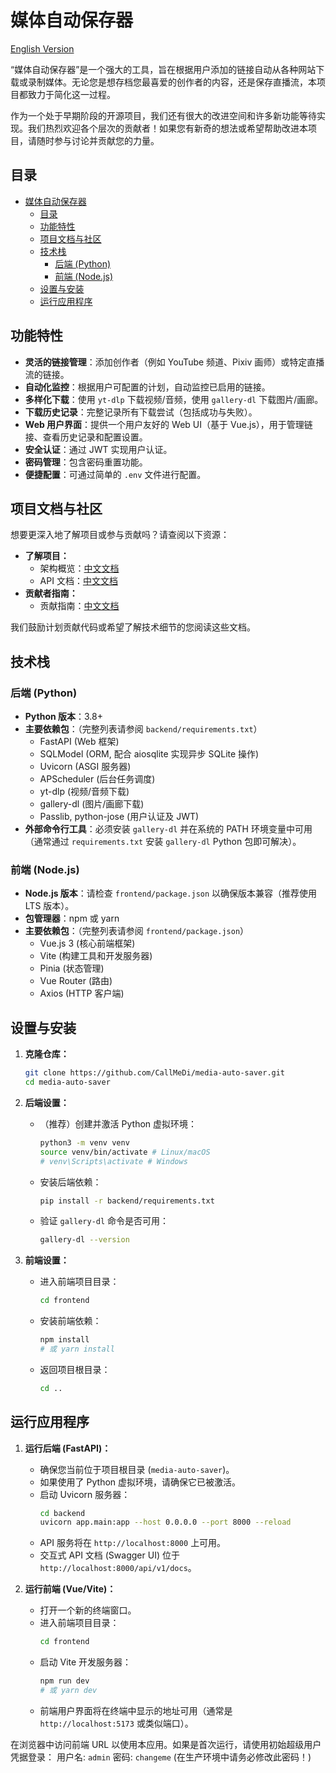 # 媒体自动保存器

[English Version](README.md)

“媒体自动保存器”是一个强大的工具，旨在根据用户添加的链接自动从各种网站下载或录制媒体。无论您是想存档您最喜爱的创作者的内容，还是保存直播流，本项目都致力于简化这一过程。

作为一个处于早期阶段的开源项目，我们还有很大的改进空间和许多新功能等待实现。我们热烈欢迎各个层次的贡献者！如果您有新奇的想法或希望帮助改进本项目，请随时参与讨论并贡献您的力量。

## 目录

- [媒体自动保存器](#媒体自动保存器)
  - [目录](#目录)
  - [功能特性](#功能特性)
  - [项目文档与社区](#项目文档与社区)
  - [技术栈](#技术栈)
    - [后端 (Python)](#后端-python)
    - [前端 (Node.js)](#前端-nodejs)
  - [设置与安装](#设置与安装)
  - [运行应用程序](#运行应用程序)

## 功能特性

*   **灵活的链接管理**：添加创作者（例如 YouTube 频道、Pixiv 画师）或特定直播流的链接。
*   **自动化监控**：根据用户可配置的计划，自动监控已启用的链接。
*   **多样化下载**：使用 `yt-dlp` 下载视频/音频，使用 `gallery-dl` 下载图片/画廊。
*   **下载历史记录**：完整记录所有下载尝试（包括成功与失败）。
*   **Web 用户界面**：提供一个用户友好的 Web UI（基于 Vue.js），用于管理链接、查看历史记录和配置设置。
*   **安全认证**：通过 JWT 实现用户认证。
*   **密码管理**：包含密码重置功能。
*   **便捷配置**：可通过简单的 `.env` 文件进行配置。

## 项目文档与社区

想要更深入地了解项目或参与贡献吗？请查阅以下资源：

*   **了解项目：**
    *   架构概览：[中文文档](docs/ARCHITECTURE.md)
    *   API 文档：[中文文档](docs/API_DOCUMENTATION.md)
*   **贡献者指南：**
    *   贡献指南：[中文文档](docs/CONTRIBUTING.md)

我们鼓励计划贡献代码或希望了解技术细节的您阅读这些文档。

## 技术栈

### 后端 (Python)

*   **Python 版本**：3.8+
*   **主要依赖包**：（完整列表请参阅 `backend/requirements.txt`）
    *   FastAPI (Web 框架)
    *   SQLModel (ORM, 配合 aiosqlite 实现异步 SQLite 操作)
    *   Uvicorn (ASGI 服务器)
    *   APScheduler (后台任务调度)
    *   yt-dlp (视频/音频下载)
    *   gallery-dl (图片/画廊下载)
    *   Passlib, python-jose (用户认证及 JWT)
*   **外部命令行工具**：必须安装 `gallery-dl` 并在系统的 PATH 环境变量中可用（通常通过 `requirements.txt` 安装 `gallery-dl` Python 包即可解决）。

### 前端 (Node.js)

*   **Node.js 版本**：请检查 `frontend/package.json` 以确保版本兼容（推荐使用 LTS 版本）。
*   **包管理器**：npm 或 yarn
*   **主要依赖包**：（完整列表请参阅 `frontend/package.json`）
    *   Vue.js 3 (核心前端框架)
    *   Vite (构建工具和开发服务器)
    *   Pinia (状态管理)
    *   Vue Router (路由)
    *   Axios (HTTP 客户端)

## 设置与安装

1.  **克隆仓库：**
    ```bash
    git clone https://github.com/CallMeDi/media-auto-saver.git 
    cd media-auto-saver
    ```

2.  **后端设置：**
    *   （推荐）创建并激活 Python 虚拟环境：
        ```bash
        python3 -m venv venv
        source venv/bin/activate # Linux/macOS
        # venv\Scripts\activate # Windows
        ```
    *   安装后端依赖：
        ```bash
        pip install -r backend/requirements.txt
        ```
    *   验证 `gallery-dl` 命令是否可用：
        ```bash
        gallery-dl --version
        ```

3.  **前端设置：**
    *   进入前端项目目录：
        ```bash
        cd frontend
        ```
    *   安装前端依赖：
        ```bash
        npm install
        # 或 yarn install
        ```
    *   返回项目根目录：
        ```bash
        cd ..
        ```

## 运行应用程序

1.  **运行后端 (FastAPI)：**
    *   确保您当前位于项目根目录 (`media-auto-saver`)。
    *   如果使用了 Python 虚拟环境，请确保它已被激活。
    *   启动 Uvicorn 服务器：
        ```bash
        cd backend
        uvicorn app.main:app --host 0.0.0.0 --port 8000 --reload
        ```
    *   API 服务将在 `http://localhost:8000` 上可用。
    *   交互式 API 文档 (Swagger UI) 位于 `http://localhost:8000/api/v1/docs`。

2.  **运行前端 (Vue/Vite)：**
    *   打开一个新的终端窗口。
    *   进入前端项目目录：
        ```bash
        cd frontend
        ```
    *   启动 Vite 开发服务器：
        ```bash
        npm run dev
        # 或 yarn dev
        ```
    *   前端用户界面将在终端中显示的地址可用（通常是 `http://localhost:5173` 或类似端口）。

在浏览器中访问前端 URL 以使用本应用。如果是首次运行，请使用初始超级用户凭据登录：
用户名: `admin`
密码: `changeme` (在生产环境中请务必修改此密码！)
